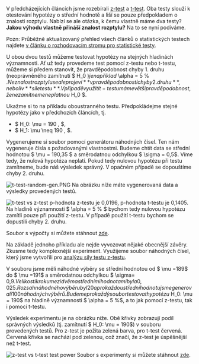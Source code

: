 
V předcházejících článcích jsme rozebírali [z-test](https://jiripesik.com/2017/04/02/k-cemu-slouzi-z-test-a-jak-ho-provest-v-excelu/) a [t-test](https://jiripesik.com/2017/06/05/t-test-a-jeho-vyuziti/). Oba testy slouží k otestování hypotézy o střední hodnotě a liší se pouze předpokladem o znalosti rozptylu. Nabízí se ale otázka, k čemu vlastně máme dva testy? **Jakou výhodu vlastně přináší znalost rozptylu?** Na to se nyní podíváme.




Pozn: Průběžně aktualizovaný přehled všech článků o statistických testech najdete [v článku o rozhodovacím stromu pro statistické testy](https://jiripesik.com/2017/02/19/rozhodovaci-strom-pro-statisticke-testy/).




U obou dvou testů můžeme testovat hypotézy na stejných hladinách významnosti. Ať už tedy provedeme test pomocí z-testu nebo t-testu, můžeme si předem stanovit, že pravděpodobnost chyby 1. druhu (neoprávněného zamítnutí $ H\_0 $) je například $ \alpha = 5 % $. Neznalost rozptylu se ale projeví **v pravděpodobnosti chyby 2. druhu**, neboli v **síle testu**. V případě využití t-testu máme větší pravděpodobnost, že nezamítneme neplatnou $ H\_0 $.


Ukažme si to na příkladu oboustranného testu. Předpokládejme stejné hypotézy jako v předchozích článcích, tj.


* $ H\_0: \mu = 190 \, $,
* $ H\_1: \mu \neq 190 \, $.


Vygenerujeme si soubor pomocí generátoru náhodných čísel. Ten nám vygeneruje čísla s požadovanými vlastnostmi. Budeme chtít data se střední hodnotou $ \mu = 190,35 $ a směrodatnou odchylkou $ \sigma = 0,5$. Víme tedy, že nulová hypotéza neplatí. Pokud tedy nulovou hypotézu při testu zamítneme, bude náš výsledek správný. V opačném případě se dopouštíme chyby 2. druhu.



![t-test-random-gen.PNG](http://statistikajednoduse.cz/wp-content/uploads/2017/06/t-test-random-gen.png)
Na obrázku níže máte vygenerovaná data a výsledky provedených testů.



![t-test vs z-test](http://statistikajednoduse.cz/wp-content/uploads/2017/06/t-test-vs-z-test.png)
p-hodnota z-testu je 0,0196, p-hodnota t-testu je 0,1405. Na hladině významnosti $ \alpha = 5 % $ bychom tedy nulovou hypotézu zamítli pouze při použití z-testu. V případě použití t-testu bychom se dopustili chyby 2. druhu.


Soubor s výpočty si můžete stáhnout [zde](http://statistikajednoduse.cz/wp-content/uploads/2017/06/t-test1.xlsx "t-test").


Na základě jednoho příkladu ale nejde vyvozovat nějaké obecnější závěry. Zkusme tedy komplexnější experiment. Využijeme soubor náhodných čísel, který jsme vytvořili pro [analýzu síly testu z-testu](https://jiripesik.com/2017/04/05/jak-vznika-chyba-1-a-2-druhu/).


V souboru jsme měli náhodné výběry se střední hodnotou od $ \mu =189$ do $ \mu =191$ a směrodatnou odchylkou $ \sigma= 0,9$. Velikostí kroku mezi dvěma středními hodnotami byla 0,025. Rozsah náhodného výběru byl 20 a pro každou střední hodnotu jsme generovali 100 náhodných výběrů. Budeme pro každý soubor testovat hypotézu $ H\_0: \mu = 190$ na hladině významnosti $ \alpha = 5 %$, a to jak pomocí z-testu, tak i pomocí t-testu.


Výsledek experimentu je na obrázku níže. Obě křivky zobrazují podíl správných výsledků (tj. zamítnutí $ H\_0: \mu = 190$) v souboru provedených testů. Pro z-test je požita zelená barva, pro t-test červená. Červená křivka se nachází pod zelenou, což značí, že z-test je úspěšnější než t-test.



![z-test vs t-test test power](http://statistikajednoduse.cz/wp-content/uploads/2017/06/z-test-vs-t-test-test-power1.png)
Soubor s experimenty si můžete stáhnout [zde](http://statistikajednoduse.cz/wp-content/uploads/2017/06/z-test-vs-t-test.xlsx "z-test vs t-test").


